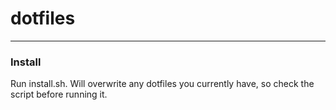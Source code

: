 dotfiles
================

* * *

### Install
Run install.sh.
Will overwrite any dotfiles you currently have, so check the script before running it.

